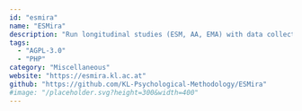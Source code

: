 ```yaml
---
id: "esmira"
name: "ESMira"
description: "Run longitudinal studies (ESM, AA, EMA) with data collection and communication with participants being completely anonymous."
tags:
  - "AGPL-3.0"
  - "PHP"
category: "Miscellaneous"
website: "https://esmira.kl.ac.at"
github: "https://github.com/KL-Psychological-Methodology/ESMira"
#image: "/placeholder.svg?height=300&width=400"
---
```



